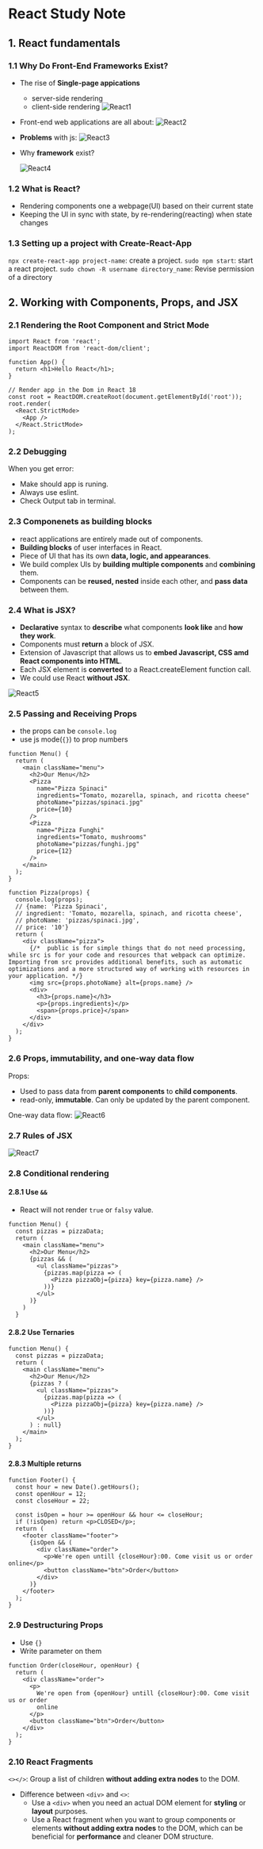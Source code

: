 # React Study Note

## 1. React fundamentals

### 1.1 Why Do Front-End Frameworks Exist?

- The rise of **Single-page appications**

  - server-side rendering
  - client-side rendering
    ![React1](noteImg/React1.png)

- Front-end web applications are all about:
  ![React2](noteImg/React2.png)

- **Problems** with js:
  ![React3](noteImg/React3.png)

- Why **framework** exist?

  ![React4](noteImg/React4.png)

### 1.2 What is React?

- Rendering components one a webpage(UI) based on their current state
- Keeping the UI in sync with state, by re-rendering(reacting) when state changes

### 1.3 Setting up a project with Create-React-App

`npx create-react-app project-name`: create a project.
`sudo npm start`: start a react project.
`sudo chown -R username directory_name`: Revise permission of a directory

## 2. Working with Components, Props, and JSX

### 2.1 Rendering the Root Component and Strict Mode

```Js
import React from 'react';
import ReactDOM from 'react-dom/client';

function App() {
  return <h1>Hello React</h1>;
}

// Render app in the Dom in React 18
const root = ReactDOM.createRoot(document.getElementById('root'));
root.render(
  <React.StrictMode>
    <App />
  </React.StrictMode>
);

```

### 2.2 Debugging

When you get error:

- Make should app is runing.
- Always use eslint.
- Check Output tab in terminal.

### 2.3 Componenets as building blocks

- react applications are entirely made out of components.
- **Building blocks** of user interfaces in React.
- Piece of UI that has its own **data, logic, and appearances**.
- We build complex UIs by **building multiple components** and **combining** them.
- Components can be **reused, nested** inside each other, and **pass data** between them.

### 2.4 What is JSX?

- **Declarative** syntax to **describe** what components **look like** and **how they work**.
- Components must **return** a block of JSX.
- Extension of Javascript that allows us to **embed Javascript, CSS amd React components into HTML**.
- Each JSX element is **converted** to a React.createElement function call.
- We could use React **without JSX**.

![React5](noteImg/React5.png)

### 2.5 Passing and Receiving Props

- the props can be `console.log`
- use js mode(`{}`) to prop numbers

```Js
function Menu() {
  return (
    <main className="menu">
      <h2>Our Menu</h2>
      <Pizza
        name="Pizza Spinaci"
        ingredients="Tomato, mozarella, spinach, and ricotta cheese"
        photoName="pizzas/spinaci.jpg"
        price={10}
      />
      <Pizza
        name="Pizza Funghi"
        ingredients="Tomato, mushrooms"
        photoName="pizzas/funghi.jpg"
        price={12}
      />
    </main>
  );
}

function Pizza(props) {
  console.log(props);
  // {name: 'Pizza Spinaci',
  // ingredient: 'Tomato, mozarella, spinach, and ricotta cheese',
  // photoName: 'pizzas/spinaci.jpg',
  // price: '10'}
  return (
    <div className="pizza">
      {/*  public is for simple things that do not need processing, while src is for your code and resources that webpack can optimize. Importing from src provides additional benefits, such as automatic optimizations and a more structured way of working with resources in your application. */}
      <img src={props.photoName} alt={props.name} />
      <div>
        <h3>{props.name}</h3>
        <p>{props.ingredients}</p>
        <span>{props.price}</span>
      </div>
    </div>
  );
}
```

### 2.6 Props, immutability, and one-way data flow

Props:

- Used to pass data from **parent components** to **child components**.
- read-only, **immutable**. Can only be updated by the parent component.

One-way data flow:
![React6](noteImg/React6.png)

### 2.7 Rules of JSX

![React7](noteImg/React7.png)

### 2.8 Conditional rendering

#### 2.8.1 Use `&&`

- React will not render `true` or `falsy` value.

```Js
function Menu() {
  const pizzas = pizzaData;
  return (
    <main className="menu">
      <h2>Our Menu</h2>
      {pizzas && (
        <ul className="pizzas">
          {pizzas.map(pizza => (
            <Pizza pizzaObj={pizza} key={pizza.name} />
          ))}
        </ul>
      )}
    )
  }
```

#### 2.8.2 Use Ternaries

```Js
function Menu() {
  const pizzas = pizzaData;
  return (
    <main className="menu">
      <h2>Our Menu</h2>
      {pizzas ? (
        <ul className="pizzas">
          {pizzas.map(pizza => (
            <Pizza pizzaObj={pizza} key={pizza.name} />
          ))}
        </ul>
      ) : null}
    </main>
  );
}
```

#### 2.8.3 Multiple returns

```Js
function Footer() {
  const hour = new Date().getHours();
  const openHour = 12;
  const closeHour = 22;

  const isOpen = hour >= openHour && hour <= closeHour;
  if (!isOpen) return <p>CLOSED</p>;
  return (
    <footer className="footer">
      {isOpen && (
        <div className="order">
          <p>We're open untill {closeHour}:00. Come visit us or order online</p>
          <button className="btn">Order</button>
        </div>
      )}
    </footer>
  );
}
```

### 2.9 Destructuring Props

- Use `{}`
- Write parameter on them

```Js
function Order(closeHour, openHour) {
  return (
    <div className="order">
      <p>
        We're open from {openHour} untill {closeHour}:00. Come visit us or order
        online
      </p>
      <button className="btn">Order</button>
    </div>
  );
}
```

### 2.10 React Fragments

`<></>`: Group a list of children **without adding extra nodes** to the DOM.

- Difference between `<div>` and `<>`:
  - Use a `<div>` when you need an actual DOM element for **styling** or **layout** purposes.
  - Use a React fragment when you want to group components or elements **without adding extra nodes** to the DOM, which can be beneficial for **performance** and cleaner DOM structure.
